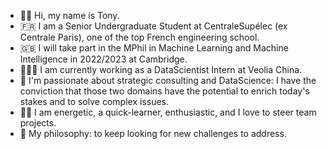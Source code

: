 - 👋🏼 Hi, my name is Tony.  
- 🇫🇷 I am a Senior Undergraduate Student at CentraleSupélec (ex Centrale Paris), one of the top French engineering school.
- 🇬🇧 I will take part in the MPhil in Machine Learning and Machine Intelligence in 2022/2023 at Cambridge.
- 👨🏻‍💻 I am currently working as a DataScientist Intern at Veolia China.
- 🤔 I'm passionate about strategic consulting and DataScience: I have the conviction that those two domains have the potential
to enrich today's stakes and to solve complex issues.
- 💪🏼 I am energetic, a quick-learner, enthusiastic, and I love to steer team projects.
- 💭 My philosophy: to keep looking for new challenges to address. 
